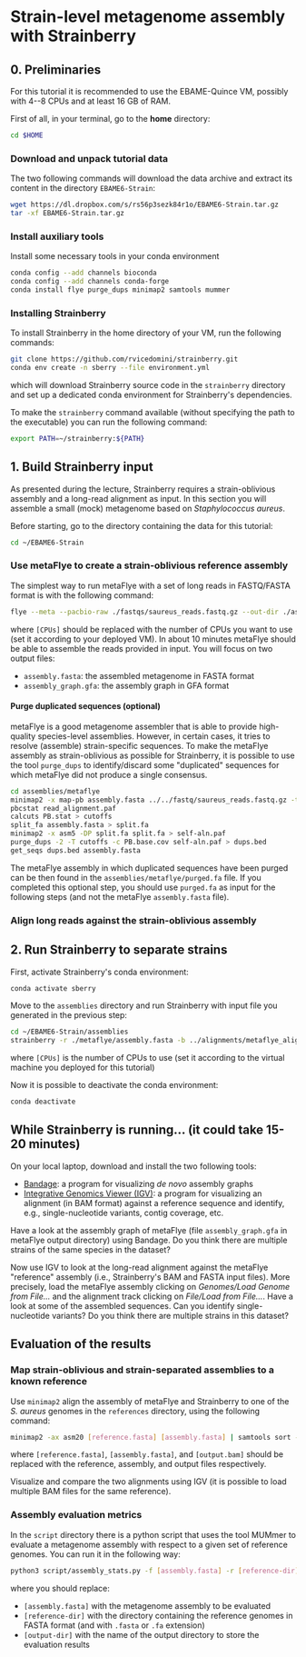# Strain-level metagenome assembly with Strainberry

## 0. Preliminaries

For this tutorial it is recommended to use the EBAME-Quince VM, possibly with 4--8 CPUs and at least 16 GB of RAM.

First of all, in your terminal, go to the __home__ directory:
```bash
cd $HOME
```


### Download and unpack tutorial data

The two following commands will download the data archive and extract its content in the directory `EBAME6-Strain`:
```bash
wget https://dl.dropbox.com/s/rs56p3sezk84r1o/EBAME6-Strain.tar.gz
tar -xf EBAME6-Strain.tar.gz
```

### Install auxiliary tools

Install some necessary tools in your conda environment
```bash
conda config --add channels bioconda
conda config --add channels conda-forge
conda install flye purge_dups minimap2 samtools mummer
```

### Installing Strainberry

To install Strainberry in the home directory of your VM, run the following commands:
```bash
git clone https://github.com/rvicedomini/strainberry.git
conda env create -n sberry --file environment.yml
```
which will download Strainberry source code in the `strainberry` directory and set up a dedicated conda environment for Strainberry's dependencies.

To make the `strainberry` command available (without specifying the path to the executable) you can run the following command:
```bash
export PATH=~/strainberry:${PATH}
```

## 1. Build Strainberry input

As presented during the lecture, Strainberry requires a strain-oblivious assembly and a long-read alignment as input.
In this section you will assemble a small (mock) metagenome based on _Staphylococcus aureus_.

Before starting, go to the directory containing the data for this tutorial:
```bash
cd ~/EBAME6-Strain
```

### Use metaFlye to create a strain-oblivious reference assembly

The simplest way to run metaFlye with a set of long reads in FASTQ/FASTA format is with the following command:
```bash
flye --meta --pacbio-raw ./fastqs/saureus_reads.fastq.gz --out-dir ./assemblies/metaflye --threads [CPUs]
```
where `[CPUs]` should be replaced with the number of CPUs you want to use (set it according to your deployed VM).
In about 10 minutes metaFlye should be able to assemble the reads provided in input. You will focus on two output files:
- `assembly.fasta`: the assembled metagenome in FASTA format
- `assembly_graph.gfa`: the assembly graph in GFA format


#### Purge duplicated sequences (optional)

metaFlye is a good metagenome assembler that is able to provide high-quality species-level assemblies.
However, in certain cases, it tries to resolve (assemble) strain-specific sequences.
To make the metaFlye assembly as strain-oblivious as possible for Strainberry, 
it is possible to use the tool `purge_dups` to identify/discard some "duplicated" sequences for which metaFlye did not produce a single consensus.

```bash
cd assemblies/metaflye
minimap2 -x map-pb assembly.fasta ../../fastq/saureus_reads.fastq.gz -t 4 > read_alignment.paf
pbcstat read_alignment.paf
calcuts PB.stat > cutoffs
split_fa assembly.fasta > split.fa
minimap2 -x asm5 -DP split.fa split.fa > self-aln.paf
purge_dups -2 -T cutoffs -c PB.base.cov self-aln.paf > dups.bed
get_seqs dups.bed assembly.fasta
```
The metaFlye assembly in which duplicated sequences have been purged can be then found in the `assemblies/metaflye/purged.fa` file.
If you completed this optional step, you should use `purged.fa` as input for the following steps (and not the metaFlye `assembly.fasta` file).


### Align long reads against the strain-oblivious assembly


## 2. Run Strainberry to separate strains

First, activate Strainberry's conda environment:
```bash
conda activate sberry
```
Move to the `assemblies` directory and run Strainberry with input file you generated in the previous step:
```bash
cd ~/EBAME6-Strain/assemblies
strainberry -r ./metaflye/assembly.fasta -b ../alignments/metaflye_alignment.bam -o sberry_metaflye -c [CPUs]
```
where `[CPUs]` is the number of CPUs to use (set it according to the virtual machine you deployed for this tutorial)

Now it is possible to deactivate the conda environment:
```bash
conda deactivate
```

## While Strainberry is running... (it could take 15-20 minutes)

On your local laptop, download and install the two following tools:
- [Bandage](https://rrwick.github.io/Bandage/): a program for visualizing _de novo_ assembly graphs
- [Integrative Genomics Viewer (IGV)](https://software.broadinstitute.org/software/igv/download): a program for visualizing an alignment (in BAM format) against a reference sequence and identify, e.g., single-nucleotide variants, contig coverage, etc.

Have a look at the assembly graph of metaFlye (file `assembly_graph.gfa` in metaFlye output directory) using Bandage.
Do you think there are multiple strains of the same species in the dataset?

Now use IGV to look at the long-read alignment against the metaFlye "reference" assembly (i.e., Strainberry's BAM and FASTA input files).
More precisely, load the metaFlye assembly clicking on _Genomes/Load Genome from File..._ and the alignment track clicking on _File/Load from File..._.
Have a look at some of the assembled sequences. Can you identify single-nucleotide variants? Do you think there are multiple strains in this dataset?


## Evaluation of the results

### Map strain-oblivious and strain-separated assemblies to a known reference

Use `minimap2` align the assembly of metaFlye and Strainberry to one of the _S. aureus_ genomes in the `references` directory, using the following command:
```bash
minimap2 -ax asm20 [reference.fasta] [assembly.fasta] | samtools sort -o [output.bam] -
```
where `[reference.fasta]`, `[assembly.fasta]`, and `[output.bam]` should be replaced with the reference, assembly, and output files respectively.

Visualize and compare the two alignments using IGV (it is possible to load multiple BAM files for the same reference).

### Assembly evaluation metrics

In the `script` directory there is a python script that uses the tool MUMmer to evaluate a metagenome assembly with respect to a given set of reference genomes.
You can run it in the following way:
```bash
python3 script/assembly_stats.py -f [assembly.fasta] -r [reference-dir] -o [output-dir]
```
where you should replace:
- `[assembly.fasta]` with the metagenome assembly to be evaluated
- `[reference-dir]` with the directory containing the reference genomes in FASTA format (and with `.fasta` or `.fa` extension)
- `[output-dir]` with the name of the output directory to store the evaluation results




